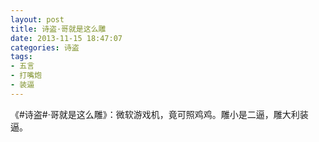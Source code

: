 ```yaml
---
layout: post
title: 诗盗·哥就是这么雕
date: 2013-11-15 18:47:07
categories: 诗盗
tags:
- 五言
- 打嘴炮
- 装逼
---
```

《#诗盗#·哥就是这么雕》：微软游戏机，竟可照鸡鸡。雕小是二逼，雕大利装逼。
